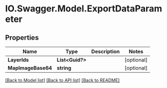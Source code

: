 # IO.Swagger.Model.ExportDataParameter
## Properties

Name | Type | Description | Notes
------------ | ------------- | ------------- | -------------
**LayerIds** | **List&lt;Guid?&gt;** |  | [optional] 
**MapImageBase64** | **string** |  | [optional] 

[[Back to Model list]](../README.md#documentation-for-models) [[Back to API list]](../README.md#documentation-for-api-endpoints) [[Back to README]](../README.md)

